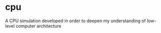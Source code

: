 # cpu
A CPU simulation developed in order to deepen my understanding of low-level computer architecture
